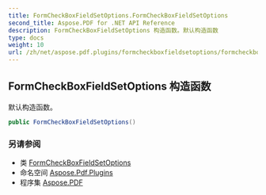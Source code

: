 ```yaml
---
title: FormCheckBoxFieldSetOptions.FormCheckBoxFieldSetOptions
second_title: Aspose.PDF for .NET API Reference
description: FormCheckBoxFieldSetOptions 构造函数。默认构造函数
type: docs
weight: 10
url: /zh/net/aspose.pdf.plugins/formcheckboxfieldsetoptions/formcheckboxfieldsetoptions/
---
```

## FormCheckBoxFieldSetOptions 构造函数

默认构造函数。

```csharp
public FormCheckBoxFieldSetOptions()
```

### 另请参阅

* 类 [FormCheckBoxFieldSetOptions](../)
* 命名空间 [Aspose.Pdf.Plugins](../../../aspose.pdf.plugins/)
* 程序集 [Aspose.PDF](../../../)